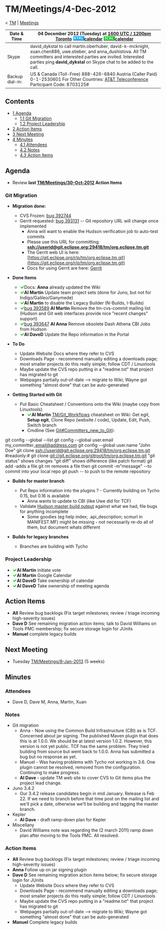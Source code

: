 

TM/Meetings/4-Dec-2012
======================

< [TM](./TM "TM")‎ | [Meetings](./Meetings "TM/Meetings")

| Date & Time | 04 December 2012 (Tuesday) at [1600 UTC / 1200pm Toronto](http://www.timeanddate.com/worldclock/fixedtime.html?month=12&day=4&year=2012&hour=16&min=00&sec=0&p1=0)   ![Html.gif](./images/Html.gif)[calendar](http://www.google.com/calendar/embed?src=vn70im36r00qeusu8nme50cils@group.calendar.google.com&ctz=Canada/Toronto) ![Ical.gif](./images/Ical.gif)[calendar](http://www.google.com/calendar/ical/vn70im36r00qeusu8nme50cils@group.calendar.google.com/public/basic.ics) |
| --- | --- |
| Skype | david\_dykstal to call martin.oberhuber, david-k-mcknight, xuan.chen886, uwe.stieber, and anna\_dushistova.  All TM committers and interested parties are invited. Interested parties ping **david_dykstal** on Skype chat to be added to the call.   |
| Backup dial-in: | US & Canada (Toll-Free) 888-426-6840   Austria (Caller Paid) 0-1-2530601   For Other Countries: [AT&T Teleconference](https://www.teleconference.att.com/servlet/glbAccess?process=1&accessCode=8703125&accessNumber=2158616239)   Participant Code: 8703125# |

  

Contents
--------

*   [1 Agenda](#Agenda)
    *   [1.1 Git Migration](#Git-Migration)
    *   [1.2 Project Leadership](#Project-Leadership)
*   [2 Action Items](#Action-Items)
*   [3 Next Meeting](#Next-Meeting)
*   [4 Minutes](#Minutes)
    *   [4.1 Attendees](#Attendees)
    *   [4.2 Notes](#Notes)
    *   [4.3 Action Items](#Action-Items-2)

Agenda
------

*   Review **last [TM/Meetings/30-Oct-2012](./30-Oct-2012 "TM/Meetings/30-Oct-2012") Action Items**

### Git Migration

*   **Migration done:**
    *   CVS Frozen: [bug 392744](https://bugs.eclipse.org/bugs/show_bug.cgi?id=392744)
    *   Gerrit requested: [bug 393131](https://bugs.eclipse.org/bugs/show_bug.cgi?id=393131) \-\- Git repository URL will change once implemented
        *   Anna will want to enable the Hudson verification job to auto-test commits
        *   Please use this URL for committing: **[ssh://userid@git.eclipse.org:29418/tm/org.eclipse.tm.git](ssh://userid@git.eclipse.org:29418/tm/org.eclipse.tm.git)**
        *   The Gerrit web UI is here: [https://git.eclipse.org/r/p/tm/org.eclipse.tm.git](https://git.eclipse.org/r/p/tm/org.eclipse.tm.git)
        *   Docs for using Gerrit are here: [Gerrit](/Gerrit "Gerrit")

*   **Done Items**
    *   ![Ok green.gif](./images/Ok_green.gif)Docs: **Anna** already updated the Wiki
    *   ![Ok green.gif](./images/Ok_green.gif)**AI Martin** Update team project sets (done for Juno, but not for Indigo/Galileo/Ganymede)
    *   ![Ok green.gif](./images/Ok_green.gif)**AI Martin** to disable the Legacy Builder (N-Builds, I-Builds)
    *   ![Ok green.gif](./images/Ok_green.gif)[bug 393589](https://bugs.eclipse.org/bugs/show_bug.cgi?id=393589) **AI Martin** Remove the tm-cvs-commit mailing list (Hudson and Git web interfaces provide nice "recent changes" support)
    *   ![Ok green.gif](./images/Ok_green.gif)[bug 393647](https://bugs.eclipse.org/bugs/show_bug.cgi?id=393647) **AI Anna** Remove obsolete Dash Athena CBI Jobs from Hudson
    *   ![Ok green.gif](./images/Ok_green.gif)**AI DaveD** Update the Repo information in the Portal

*   **To Do**
    *   Update Website Docs where they refer to CVS
    *   Downloads Page - recommend manually editing a downloads page; most smaller projects do this really simple; follow CDT / Linuxtools
    *   Maybe update the CVS repo putting in a "readme.txt" that project has migrated to git
    *   Webpages partially out-of-date --> migrate to Wiki; Wayne got something "almost done" that can be auto-generated

*   **Getting Started with Git**
    *   Put Basic Cheatsheet / Conventions onto the Wiki (maybe copy from Linuxtools)
        *   ![Ok green.gif](./images/Ok_green.gif)**AI Martin** [TM/Git_Workflows](./Git_Workflows "TM/Git Workflows") cheatsheet on Wiki: Get egit, **Setup egit**, Clone Repo (website / code), Update, Edit, Push, Switch branch
        *   Cmdline (See [Git#Committers\_new\_to_Git](/Git#Committers_new_to_Git "Git")):

  git config --global --list
  git config --global user.email my\_committer\_email@address.com
  git config --global user.name "John Doe"
  git clone [ssh://userid@git.eclipse.org:29418/tm/org.eclipse.tm.git](ssh://userid@git.eclipse.org:29418/tm/org.eclipse.tm.git)
  #readonly:# git clone [git://git.eclipse.org/gitroot/tm/org.eclipse.tm.git](git://git.eclipse.org/gitroot/tm/org.eclipse.tm.git)
  <make changes>
  "git status" shows changes
  "git diff" shows difference (like patch format)
  git add <filename> -adds a file
  git rm <filename> removes a file
  then git commit -m"message" --to commit into your local repo
  git push -- to push to the remote repository

*   **Builds for master branch**
    *   Put Repo information into the plugins ? - Currently building on Tycho 0.15, but 0.16 is available
        *   Anna wants to update to CBI (like Uwe did for TCF)
    *   Validate [Hudson master build output](https://hudson.eclipse.org/hudson/job/tm-master-nightly/) against what we had, file bugs for anything incomplete
        *   Some goodies (eg help index; .api_description; scmurl in MANIFEST.MF) might be missing - not necessarily re-do all of them, but document whats different

*   **Builds for legacy branches**
    *   Branches are building with Tycho

### Project Leadership

*   ![Ok green.gif](./images/Ok_green.gif)**AI Martin** initiate vote
*   ![Ok green.gif](./images/Ok_green.gif)**AI Martin** Google Calendar
*   ![Ok green.gif](./images/Ok_green.gif)**AI DaveD** Take ownership of calendar
*   ![Ok green.gif](./images/Ok_green.gif)**AI DaveD** Take ownership of meeting agenda

Action Items
------------

*   **All** Review bug backlogs (Fix target milestones; review / triage incoming high-severity issues)
*   **Dave D** See remaining migration action items; talk to David Williams on Tools PMC membership; fix secure storage login for JUnits
*   **Manuel** complete legacy builds

Next Meeting
------------

*   Tuesday [TM/Meetings/8-Jan-2013](./8-Jan-2013 "TM/Meetings/8-Jan-2013") (5 weeks)

Minutes
-------

### Attendees

*   Dave D, Dave M, Anna, Martin, Xuan

### Notes

*   Git migration
    *   Anna - Now using the Common Build Infrastructure (CBI) as is TCF. Concerned about jar signing. The published Maven plugin that does this is at 1.0.0. We should be at latest version 1.0.2. However, this version is not yet public. TCF has the same problem. They tried building from source but went back to 1.0.0. Anna has submitted a bug but no response as yet.
    *   Manuel - Was having problems with Tycho not working in 3.6. One plugin cannot be resolved, removed from the configuration. Continuing to make progress.
    *   **AI Dave** \- update TM web site to cover CVS to Git items plus the project lead change.
*   Juno 3.4.2
    *   Our 3.4.2 release candidates begin in mid January. Release is Feb 22. If we need to branch before that time post on the mailing list and we'll pick a date, otherwise we'll be building and tagging the master branch.
*   Kepler
    *   **AI Dave** \- draft ramp-down plan for Kepler
*   Miscellany
    *   David Williams note was regarding the (2 march 2011) ramp down plan after moving to the Tools PMC. All resolved.

### Action Items

*   **All** Review bug backlogs (Fix target milestones; review / triage incoming high-severity issues)
*   **Anna** Follow up on jar signing plugin
*   **Dave D** See remaining migration action items below; fix secure storage login for JUnits
    *   Update Website Docs where they refer to CVS
    *   Downloads Page - recommend manually editing a downloads page; most smaller projects do this really simple; follow CDT / Linuxtools
    *   Maybe update the CVS repo putting in a "readme.txt" that project has migrated to git
    *   Webpages partially out-of-date --> migrate to Wiki; Wayne got something "almost done" that can be auto-generated
*   **Manuel** Complete legacy builds


